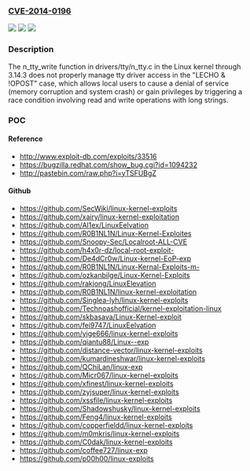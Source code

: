 ### [CVE-2014-0196](https://cve.mitre.org/cgi-bin/cvename.cgi?name=CVE-2014-0196)
![](https://img.shields.io/static/v1?label=Product&message=n%2Fa&color=blue)
![](https://img.shields.io/static/v1?label=Version&message=n%2Fa&color=blue)
![](https://img.shields.io/static/v1?label=Vulnerability&message=n%2Fa&color=brighgreen)

### Description

The n_tty_write function in drivers/tty/n_tty.c in the Linux kernel through 3.14.3 does not properly manage tty driver access in the "LECHO & !OPOST" case, which allows local users to cause a denial of service (memory corruption and system crash) or gain privileges by triggering a race condition involving read and write operations with long strings.

### POC

#### Reference
- http://www.exploit-db.com/exploits/33516
- https://bugzilla.redhat.com/show_bug.cgi?id=1094232
- http://pastebin.com/raw.php?i=yTSFUBgZ

#### Github
- https://github.com/SecWiki/linux-kernel-exploits
- https://github.com/xairy/linux-kernel-exploitation
- https://github.com/Al1ex/LinuxEelvation
- https://github.com/R0B1NL1N/Linux-Kernel-Exploites
- https://github.com/Snoopy-Sec/Localroot-ALL-CVE
- https://github.com/h4x0r-dz/local-root-exploit-
- https://github.com/De4dCr0w/Linux-kernel-EoP-exp
- https://github.com/R0B1NL1N/Linux-Kernal-Exploits-m-
- https://github.com/ozkanbilge/Linux-Kernel-Exploits
- https://github.com/rakjong/LinuxElevation
- https://github.com/R0B1NL1N/linux-kernel-exploitation
- https://github.com/Singlea-lyh/linux-kernel-exploits
- https://github.com/Technoashofficial/kernel-exploitation-linux
- https://github.com/skbasava/Linux-Kernel-exploit
- https://github.com/fei9747/LinuxEelvation
- https://github.com/yige666/linux-kernel-exploits
- https://github.com/qiantu88/Linux--exp
- https://github.com/distance-vector/linux-kernel-exploits
- https://github.com/kumardineshwar/linux-kernel-exploits
- https://github.com/QChiLan/linux-exp
- https://github.com/Micr067/linux-kernel-exploits
- https://github.com/xfinest/linux-kernel-exploits
- https://github.com/zyjsuper/linux-kernel-exploits
- https://github.com/xssfile/linux-kernel-exploits
- https://github.com/Shadowshusky/linux-kernel-exploits
- https://github.com/Feng4/linux-kernel-exploits
- https://github.com/copperfieldd/linux-kernel-exploits
- https://github.com/m0mkris/linux-kernel-exploits
- https://github.com/C0dak/linux-kernel-exploits
- https://github.com/coffee727/linux-exp
- https://github.com/p00h00/linux-exploits

